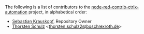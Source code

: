 The following is a list of contributors to the [node-red-contrib-ctrlx-automation](https://github.com/boschrexroth/node-red-contrib-ctrlx-automation) project,
in alphabetical order:

 * [Sebastian Krauskopf](https://github.com/krauskopf), Repository Owner
 * [Thorsten Schulz](https://github.com/mrtandthecode) <<thorsten.schulz2@boschrexroth.de>>
